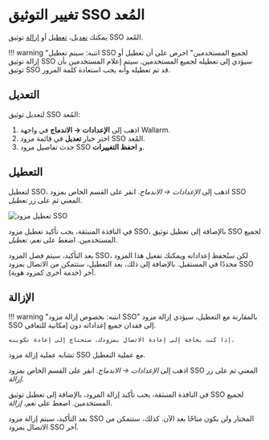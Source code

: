 # تغيير التوثيق SSO المُعد

[img-disable-sso-provider]:     ../../../images/admin-guides/configuration-guides/sso/disable-sso-provider.png

[doc-setup-sso-gsuite]:     gsuite/overview.md
[doc-setup-sso-okta]:       okta/overview.md

[anchor-edit]:      #editing
[anchor-disable]:   #disabling
[anchor-remove]:    #removing

يمكنك [تعديل][anchor-edit]، [تعطيل][anchor-disable] أو [إزالة][anchor-remove] توثيق SSO المُعد.

!!! warning "انتبه: سيتم تعطيل SSO لجميع المستخدمين"
    احرص على أن تعطيل أو إزالة توثيق SSO سيؤدي إلى تعطيله لجميع المستخدمين. سيتم إعلام المستخدمين بأن توثيق SSO قد تم تعطيله وأنه يجب استعادة كلمة المرور.

## التعديل

لتعديل توثيق SSO المُعد:

1. اذهب إلى **الإعدادات → الاندماج** في واجهة Wallarm.
2. اختر خيار **تعديل** في قائمة مزود SSO المُعد.
3. حدث تفاصيل مزود SSO و **احفظ التغييرات**.

## التعطيل

لتعطيل SSO، اذهب إلى *الإعدادات → الاندماج*. انقر على القسم الخاص بمزود SSO المعني ثم على زر *تعطيل*.

![تعطيل مزود SSO][img-disable-sso-provider]

في النافذة المنبثقة، يجب تأكيد تعطيل مزود SSO، بالإضافة إلى تعطيل توثيق SSO لجميع المستخدمين.
اضغط على *نعم، تعطيل*.

بعد التأكيد، سيتم فصل المزود SSO، لكن ستُحفظ إعداداته ويمكنك تفعيل هذا المزود مجددًا في المستقبل. بالإضافة إلى ذلك، بعد التعطيل، ستتمكن من الاتصال بمزود SSO آخر (خدمة أخرى كمزود هوية).

## الإزالة

!!! warning "انتبه: بخصوص إزالة مزود SSO"
    بالمقارنة مع التعطيل، سيؤدي إزالة مزود SSO إلى فقدان جميع إعداداته دون إمكانية للتعافي.
    
    إذا كنت بحاجة إلى إعادة الاتصال بمزودك، ستحتاج إلى إعادة تكوينه.

تشابه عملية إزالة مزود SSO مع عملية التعطيل.

اذهب إلى *الإعدادات → الاندماج*. انقر على القسم الخاص بمزود SSO المعني ثم على زر *إزالة*.

في النافذة المنبثقة، يجب تأكيد إزالة المزود، بالإضافة إلى تعطيل توثيق SSO لجميع المستخدمين.
اضغط على *نعم، إزالة*.

بعد التأكيد، سيتم إزالة مزود SSO المختار ولن يكون متاحًا بعد الآن. كذلك، ستتمكن من الاتصال بمزود SSO آخر.